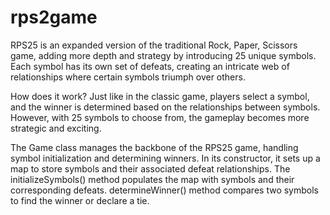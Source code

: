 # rps2game
RPS25 is an expanded version of the traditional Rock, Paper, Scissors game, adding more depth and strategy by introducing 25 unique symbols. Each symbol has its own set of defeats, creating an intricate web of relationships where certain symbols triumph over others.

How does it work?
Just like in the classic game, players select a symbol, and the winner is determined based on the relationships between symbols. However, with 25 symbols to choose from, the gameplay becomes more strategic and exciting.

The Game class manages the backbone of the RPS25 game, handling symbol initialization and determining winners.
In its constructor, it sets up a map to store symbols and their associated defeat relationships.
The initializeSymbols() method populates the map with symbols and their corresponding defeats.
determineWinner() method compares two symbols to find the winner or declare a tie.
